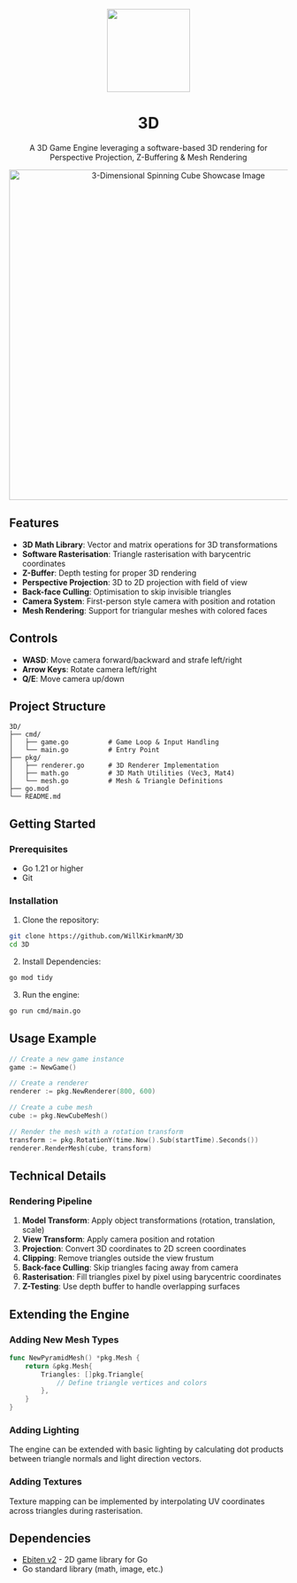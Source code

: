 <p align="center">
  <img src="https://avatars.githubusercontent.com/u/138057124?s=200&v=4" width="150" />
</p>
<h1 align="center">3D</h1>

<p align="center">A 3D Game Engine leveraging a software-based 3D rendering for Perspective Projection, Z-Buffering & Mesh Rendering</p>

<p align="center">
  <img width="596" alt="3-Dimensional Spinning Cube Showcase Image" src="https://github.com/user-attachments/assets/f59e291e-83e4-48e0-9409-7f0398f26294" />
</p>


## Features

- **3D Math Library**: Vector and matrix operations for 3D transformations
- **Software Rasterisation**: Triangle rasterisation with barycentric coordinates
- **Z-Buffer**: Depth testing for proper 3D rendering
- **Perspective Projection**: 3D to 2D projection with field of view
- **Back-face Culling**: Optimisation to skip invisible triangles
- **Camera System**: First-person style camera with position and rotation
- **Mesh Rendering**: Support for triangular meshes with colored faces

## Controls

- **WASD**: Move camera forward/backward and strafe left/right
- **Arrow Keys**: Rotate camera left/right
- **Q/E**: Move camera up/down

## Project Structure

```
3D/
├── cmd/
│   ├── game.go          # Game Loop & Input Handling
│   └── main.go          # Entry Point
├── pkg/
│   ├── renderer.go      # 3D Renderer Implementation
│   ├── math.go          # 3D Math Utilities (Vec3, Mat4)
│   └── mesh.go          # Mesh & Triangle Definitions
├── go.mod
└── README.md
```

## Getting Started

### Prerequisites

- Go 1.21 or higher
- Git

### Installation

1. Clone the repository:
```bash
git clone https://github.com/WillKirkmanM/3D
cd 3D
```

2. Install Dependencies:
```bash
go mod tidy
```

3. Run the engine:
```bash
go run cmd/main.go
```

## Usage Example

```go
// Create a new game instance
game := NewGame()

// Create a renderer
renderer := pkg.NewRenderer(800, 600)

// Create a cube mesh
cube := pkg.NewCubeMesh()

// Render the mesh with a rotation transform
transform := pkg.RotationY(time.Now().Sub(startTime).Seconds())
renderer.RenderMesh(cube, transform)
```

## Technical Details

### Rendering Pipeline

1. **Model Transform**: Apply object transformations (rotation, translation, scale)
2. **View Transform**: Apply camera position and rotation
3. **Projection**: Convert 3D coordinates to 2D screen coordinates
4. **Clipping**: Remove triangles outside the view frustum
5. **Back-face Culling**: Skip triangles facing away from camera
6. **Rasterisation**: Fill triangles pixel by pixel using barycentric coordinates
7. **Z-Testing**: Use depth buffer to handle overlapping surfaces

## Extending the Engine

### Adding New Mesh Types

```go
func NewPyramidMesh() *pkg.Mesh {
    return &pkg.Mesh{
        Triangles: []pkg.Triangle{
            // Define triangle vertices and colors
        },
    }
}
```

### Adding Lighting

The engine can be extended with basic lighting by calculating dot products between triangle normals and light direction vectors.

### Adding Textures

Texture mapping can be implemented by interpolating UV coordinates across triangles during rasterisation.

## Dependencies

- [Ebiten v2](https://github.com/hajimehoshi/ebiten) - 2D game library for Go
- Go standard library (math, image, etc.)
